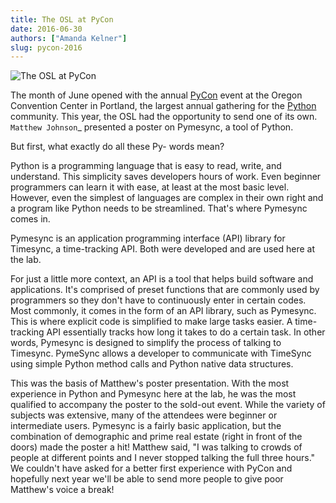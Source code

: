 ```yaml
---
title: The OSL at PyCon
date: 2016-06-30
authors: ["Amanda Kelner"]
slug: pycon-2016
---
```


![The OSL at PyCon](/images/PyCon16-logo.png#blog)

The month of June opened with the annual [PyCon](https://us.pycon.org/2016/) event at the Oregon Convention
Center in Portland, the largest annual gathering for the [Python](https://www.python.org) community.
This year, the OSL had the opportunity to send one of its own. `Matthew
Johnson`_ presented a poster on Pymesync, a tool of Python.

But first, what exactly do all these Py- words mean?

Python is a programming language that is easy to read, write, and understand.
This simplicity saves developers hours of work. Even beginner programmers can
learn it with ease, at least at the most basic level. However, even the simplest
of languages are complex in their own right and a program like Python needs to
be streamlined. That's where Pymesync comes in.

Pymesync is an application programming interface (API) library for Timesync, a
time-tracking API. Both were developed and are used here at the lab.

For just a little more context, an API is a tool that helps build software and
applications. It's comprised of preset functions that are commonly used by
programmers so they don't have to continuously enter in certain codes. Most
commonly, it comes in the form of an API library, such as Pymesync. This is
where explicit code is simplified to make large tasks easier. A time-tracking
API essentially tracks how long it takes to do a certain task. In other words,
Pymesync is designed to simplify the process of talking to Timesync. PymeSync
allows a developer to communicate with TimeSync using simple Python method calls
and Python native data structures.

This was the basis of Matthew's poster presentation. With the most experience in
Python and Pymesync here at the lab, he was the most qualified to accompany the
poster to the sold-out event. While the variety of subjects was extensive, many
of the attendees were beginner or intermediate users. Pymesync is a fairly basic
application, but the combination of demographic and prime real estate (right in
front of the doors) made the poster a hit! Matthew said, "I was talking to
crowds of people at different points and I never stopped talking the full three
hours." We couldn't have asked for a better first experience with PyCon and
hopefully next year we'll be able to send more people to give poor Matthew's
voice a break!
